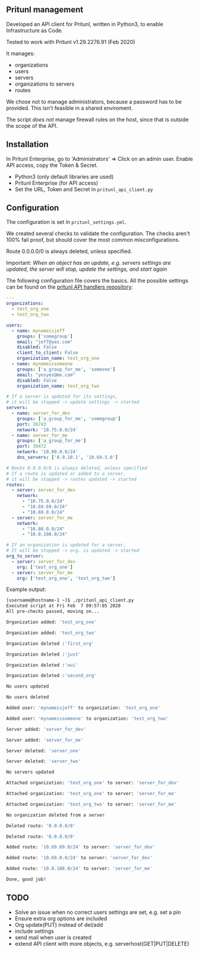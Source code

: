 Pritunl management
------------------

Developed an API client for Pritunl, written in Python3, to enable Infrastructure as Code.

Tested to work with Pritunl v1.29.2276.91 (Feb 2020)

It manages:
 - organizations
 - users
 - servers
 - organizations to servers
 - routes

We chose not to manage administrators, because a password has to be provided.
This isn't feasible in a shared enviroment.

The script *does not* manage firewall rules on the host, since that is outside the scope of the API.

## Installation

In Pritunl Enterprise, go to 'Administrators' => Click on an admin user. Enable API access, copy the Token & Secret.

 - Python3 (only default libraries are used)
 - Pritunl Enterprise (for API access)
 - Set the URL, Token and Secret in `pritunl_api_client.py`

## Configuration

The configuration is set in `pritunl_settings.yml`.

We created several checks to validate the configuration.
The checks aren't 100% fail proof, but should cover the most common misconfigurations.

Route 0.0.0.0/0 is always deleted, unless specified.

Important: *When an object has an update, e.g. servers settings are updated, the server will stop, update the settings, and start again*

The following configuration file covers the basics. 
All the possible settings can be found on the [pritunl API handlers repository](https://github.com/pritunl/pritunl-web/tree/master/handlers):



```yaml
---
organizations:
  - test_org_one
  - test_org_two

users:
  - name: mynameisjeff
    groups: ['somegroup']
    email: "jeff@yes.com"
    disabled: False
    client_to_client: False
    organization_name: test_org_one
  - name: mynameissomeone
    groups: ['a_group_for_me', 'someone']
    email: "yesyes@me.com"
    disabled: False
    organization_name: test_org_two

# If a server is updated for its settings,
# it will be stopped -> update settings -> started
servers:
  - name: server_for_dev
    groups: ['a_group_for_me', 'somegroup']
    port: 26743
    network: '10.75.0.0/24'
  - name: server_for_me
    groups: ['a_group_for_me']
    port: 39472
    network: '10.80.0.0/24'
    dns_servers: ['8.9.10.1', '10.69.5.0']

# Route 0.0.0.0/0 is always deleted, unless specified
# If a route is updated or added to a server,
# it will be stopped -> routes updated -> started
routes:
  - server: server_for_dev
    network:
      - "10.75.0.0/24"
      - "10.69.69.0/24"
      - "10.69.0.0/24"
  - server: server_for_me
    network:
      - "10.80.0.0/24"
      - "10.0.108.0/24"

# If an organization is updated for a server,
# It will be stopped -> org. is updated -> started
org_to_server:
  - server: server_for_dev
    org: ['test_org_one']
  - server: server_for_me
    org: ['test_org_one', 'test_org_two']
```


Example output:

```bash
[username@hostname-1 ~]$ ./pritunl_api_client.py 
Executed script at Fri Feb  7 09:57:05 2020
All pre-checks passed, moving on...

Organization added: 'test_org_one'

Organization added: 'test_org_two'

Organization deleted :'first_org'

Organization deleted :'just'

Organization deleted :'oui'

Organization deleted :'second_org'

No users updated

No users deleted

Added user: 'mynameisjeff' to organization: 'test_org_one'

Added user: 'mynameissomeone' to organization: 'test_org_two'

Server added: 'server_for_dev'

Server added: 'server_for_me'

Server deleted: 'server_one'

Server deleted: 'server_two'

No servers updated

Attached organization: 'test_org_one' to server: 'server_for_dev'

Attached organization: 'test_org_one' to server: 'server_for_me'

Attached organization: 'test_org_two' to server: 'server_for_me'

No organization deleted from a server

Deleted route: '0.0.0.0/0'

Deleted route: '0.0.0.0/0'

Added route: '10.69.69.0/24' to server: 'server_for_dev'

Added route: '10.69.0.0/24' to server: 'server_for_dev'

Added route: '10.0.108.0/24' to server: 'server_for_me'

Done, good job!
```

## TODO

 - Solve an issue when no correct users settings are set, e.g. set a pin
 - Ensure extra org options are included
 - Org update(PUT) instead of del/add
 - include settings
 - send mail when user is created
 - extend API client with more objects, e.g. serverhost(GET|PUT|DELETE)

